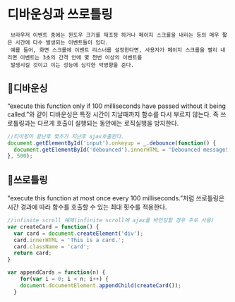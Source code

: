 # 디바운싱과 쓰로틀링

```
 브라우저 이벤트 중에는 윈도우 크기를 재조정 하거나 페이지 스크롤을 내리는 등의 매우 짧은 시간에 다수 발생되는 이벤트들이 있다. 
 예를 들어, 화면 스크롤에 이벤트 리스너를 설정한다면, 사용자가 페이지 스크롤을 빨리 내리면 이벤트는 3초의 간격 안에 몇 천번 이상의 이벤트를 
 발생시킬 것이고 이는 성능에 심각한 악영향을 준다.
```

## 🍎디바운싱

“execute this function only if 100 milliseconds have passed without it being called.”와 같이 디바운싱은 특정 시간이 지날때까지 함수를 다시 부르지 않는다.  즉 쓰로틀링과는 다르게 호출이 실행되는 동안에는 로직실행을 방지한다.

```javascript
//타이핑이 끝난후 몇초가 지난후 ajax호출한다.
document.getElementById('input').onkeyup = _.debounce(function() {
  document.getElementById('debounced').innerHTML = 'Debounced message!';
}, 500);
```

## 🍎쓰로틀링

"execute this function at most once every 100 milliseconds.”처럼 쓰로틀링은 시간 경과에 따라 함수를 호출할 수 있는 최대 횟수를 적용한다.  

```javascript
//infinite scroll 예제(infinite scroll에 ajax를 바인딩할 경우 주로 사용)
var createCard = function() {
  var card = document.createElement('div');
  card.innerHTML = 'This is a card.';
  card.className = 'card';
  return card;
}

var appendCards = function(n) {
	for(var i = 0; i < n; i++) {
  	document.documentElement.appendChild(createCard());
  }
```

